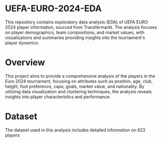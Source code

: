 # UEFA-EURO-2024-EDA
This repository contains exploratory data analysis (EDA) of UEFA EURO 2024 player information, sourced from Transfermarkt. The analysis focuses on player demographics, team compositions, and market values, with visualizations and summaries providing insights into the tournament's player dynamics.
# Overview
This project aims to provide a comprehensive analysis of the players in the Euro 2024 tournament, focusing on attributes such as position, age, club, height, foot preference, caps, goals, market value, and nationality. By utilizing data visualization and clustering techniques, the analysis reveals insights into player characteristics and performance.
# Dataset
The dataset used in this analysis includes detailed information on 623 players
